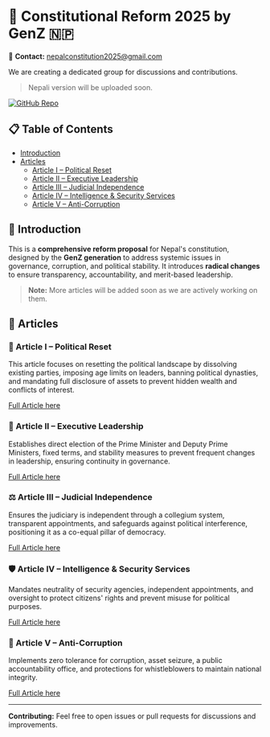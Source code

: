 # 📜 Constitutional Reform 2025 by GenZ 🇳🇵

📧 **Contact:** [nepalconstitution2025@gmail.com](mailto:nepalconstitution2025@gmail.com)

We are creating a dedicated group for discussions and contributions.

> Nepali version will be uploaded soon.

[![GitHub Repo](https://img.shields.io/badge/GitHub-Repo-blue)](https://github.com/nepalconstitution2025-genz/nepal-genz-constitution-reform)

## 📋 Table of Contents

- [Introduction](#introduction)
- [Articles](#articles)
  - [Article I – Political Reset](#article-i--political-reset)
  - [Article II – Executive Leadership](#article-ii--executive-leadership)
  - [Article III – Judicial Independence](#article-iii--judicial-independence)
  - [Article IV – Intelligence & Security Services](#article-iv--intelligence--security-services)
  - [Article V – Anti-Corruption](#article-v--anti-corruption)

## 🌟 Introduction

This is a **comprehensive reform proposal** for Nepal's constitution, designed by the **GenZ generation** to address systemic issues in governance, corruption, and political stability. It introduces **radical changes** to ensure transparency, accountability, and merit-based leadership.

> **Note:** More articles will be added soon as we are actively working on them.

## 📖 Articles

### 🔄 Article I – Political Reset

This article focuses on resetting the political landscape by dissolving existing parties, imposing age limits on leaders, banning political dynasties, and mandating full disclosure of assets to prevent hidden wealth and conflicts of interest.

[Full Article here](https://github.com/nepalconstitution2025-genz/nepal-genz-constitution-reform/blob/main/Article%20I%20%E2%80%93%20Political%20Reset.md)

### 👥 Article II – Executive Leadership

Establishes direct election of the Prime Minister and Deputy Prime Ministers, fixed terms, and stability measures to prevent frequent changes in leadership, ensuring continuity in governance.

[Full Article here](https://github.com/nepalconstitution2025-genz/nepal-genz-constitution-reform/blob/main/Article%20II%20%E2%80%93%20Executive%20Leadership.md)

### ⚖️ Article III – Judicial Independence

Ensures the judiciary is independent through a collegium system, transparent appointments, and safeguards against political interference, positioning it as a co-equal pillar of democracy.

[Full Article here](https://github.com/nepalconstitution2025-genz/nepal-genz-constitution-reform/blob/main/Article%20III%20%E2%80%93%20Judicial%20Independence.md)

### 🛡️ Article IV – Intelligence & Security Services

Mandates neutrality of security agencies, independent appointments, and oversight to protect citizens' rights and prevent misuse for political purposes.

[Full Article here](https://github.com/nepalconstitution2025-genz/nepal-genz-constitution-reform/blob/main/Article%20IV%20%E2%80%93%20Intelligence%20%26%20Security%20Services.md)

### 🚫 Article V – Anti-Corruption

Implements zero tolerance for corruption, asset seizure, a public accountability office, and protections for whistleblowers to maintain national integrity.

[Full Article here](https://github.com/nepalconstitution2025-genz/nepal-genz-constitution-reform/blob/main/Article%20V%20%E2%80%93%20Anti-Corruption.md)

---

**Contributing:** Feel free to open issues or pull requests for discussions and improvements.